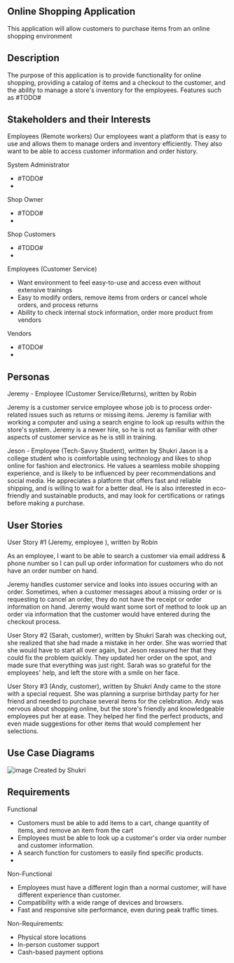 Online Shopping Application
---------------------------------------------------
This application will allow customers to purchase items from an online shopping environment

Description
---------------------------------------------------

The purpose of this application is to provide functionality for online shopping, providing a catalog of items and a checkout to the customer, and the ability to manage a store's inventory for the employees. Features such as #TODO# 

Stakeholders and their Interests
----------------------------------------------------
Employees (Remote workers)
Our employees want a platform that is easy to use and allows them to manage orders and inventory efficiently. They also want to be able to access customer information and order history.

System Administrator
 - #TODO#
 - 

Shop Owner
 - #TODO#
 - 

Shop Customers
 - 	#TODO#
 - 

Employees (Customer Service)
 - Want environment to feel easy-to-use and access even without extensive trainings 
 - Easy to modify orders, remove items from orders or cancel whole orders, and process returns
 - Ability to check internal stock information, order more product from vendors 
 
Vendors
 - #TODO#
 - 

Personas
----------------------------------------------------
Jeremy - Employee (Customer Service/Returns), written by Robin

Jeremy is a customer service employee whose job is to process order-related issues such as returns or missing items. Jeremy is familiar with working a computer and using a search engine to look up results within the store's system. Jeremy is a newer hire, so he is not as familiar with other aspects of customer service as he is still in training. 

Jeson - Employee (Tech-Savvy Student), written by Shukri 
Jason is a college student who is comfortable using technology and likes to shop online for fashion and electronics. He values a seamless mobile shopping experience, and is likely to be influenced by peer recommendations and social media. He appreciates a platform that offers fast and reliable shipping, and is willing to wait for a better deal. He is also interested in eco-friendly and sustainable products, and may look for certifications or ratings before making a purchase.

User Stories
----------------------------------------------------
User Story #1 (Jeremy, employee ), written by Robin 

As an employee, I want to be able to search a customer via email address & phone number so I can pull up order information for customers who do not have an order number on hand. 

Jeremy handles customer service and looks into issues occuring with an order. Sometimes, when a customer messages about a missing order or is requesting to cancel an order, they do not have the receipt or order information on hand. Jeremy would want some sort of method to look up an order via information that the customer would have entered during the checkout process.  

User Story #2 (Sarah, customer), written by Shukri 
Sarah was checking out, she realized that she had made a mistake in her order. She was worried that she would have to start all over again, but Jeson reassured her that they could fix the problem quickly. They updated her order on the spot, and made sure that everything was just right. Sarah was so grateful for the employees' help, and left the store with a smile on her face.

User Story #3 (Andy, customer), written by Shukri
Andy came to the store with a special request. She was planning a surprise birthday party for her friend and needed to purchase several items for the celebration. Andy was nervous about shopping online, but the store's friendly and knowledgeable employees put her at ease. They helped her find the perfect products, and even made suggestions for other items that would complement her selections.

Use Case Diagrams
----------------------------------------------------
![image](https://user-images.githubusercontent.com/122573491/218215009-23736350-ae6c-43a6-87c1-3655d8f8766b.png) Created by Shukri


Requirements
----------------------------------------------------
Functional
 - Customers must be able to add items to a cart, change quantity of items, and remove an item from the cart
 - Employees must be able to look up a customer's order via order number and customer information. 
 - A search function for customers to easily find specific products.
 -
Non-Functional
 - Employees must have a different login than a normal customer, will have different experience than customer.
 -	Compatibility with a wide range of devices and browsers.
 -	Fast and responsive site performance, even during peak traffic times.

Non-Requirements:
-	Physical store locations
- In-person customer support
- Cash-based payment options


